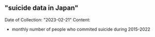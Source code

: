 ## "suicide data in Japan"

Date of Collection: "2023-02-21"
Content: 
 - monthly number of people who commited suicide during 2015-2022 

